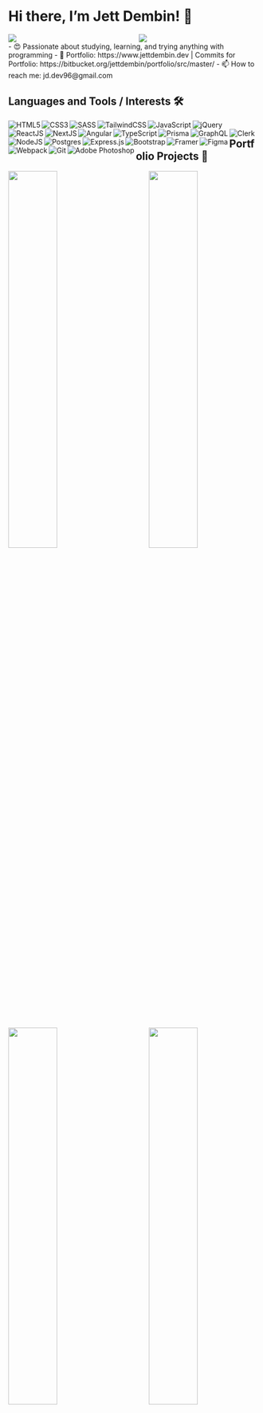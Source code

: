 # Hi there, I’m Jett Dembin! 👋


<div style="display: flex; justify-content: space-between;">
    <div style="width: 48%;">
        <img align="left" src="https://github-readme-stats.vercel.app/api?username=jettdembin&theme=radical&show_icons=true&border_color=29D9FF"/>
    </div>
    <div style="width: 48%;">
        <img src="https://github-readme-stats.vercel.app/api/top-langs/?username=jettdembin&layout=compact&theme=radical&border_color=29D9FF"/>
    </div>
</div>

<div>
    - 😍 Passionate about studying, learning, and trying anything with programming
- 🙌 Portfolio: https://www.jettdembin.dev | Commits for Portfolio: https://bitbucket.org/jettdembin/portfolio/src/master/
- 📫 How to reach me: jd.dev96@gmail.com
</div>


 ## Languages and Tools / Interests 🛠 
<img align="left" alt="HTML5" src="https://img.shields.io/badge/html5-%23E34F26.svg?style=for-the-badge&logo=html5&logoColor=white"/>
<img align="left" alt="CSS3" src="https://img.shields.io/badge/css3-%231572B6.svg?style=for-the-badge&logo=css3&logoColor=white"/>
<img align="left" alt="SASS" src="https://img.shields.io/badge/sass-%231572B6.svg?style=for-the-badge&logo=sass&logoColor=%CC6699"/>
<img align="left" alt="TailwindCSS" src="https://img.shields.io/badge/tailwindcss-%231572B6.svg?style=for-the-badge&logo=tailwindcss&logoColor=%06B6D4"/>
<img align="left"  alt="JavaScript" src="https://img.shields.io/badge/javascript-%23323330.svg?style=for-the-badge&logo=javascript&logoColor=%23F7DF1E"/>
<img align="left" alt="jQuery" src="https://img.shields.io/badge/jquery-%230769AD.svg?style=for-the-badge&logo=jquery&logoColor=white"/>
<img align="left"  alt="ReactJS" src="https://img.shields.io/badge/react-%2320232a.svg?style=for-the-badge&logo=react&logoColor=%2361DAFB"/>
<img align="left"  alt="NextJS" src="https://img.shields.io/badge/nextjs-%2320232a.svg?style=for-the-badge&logo=next.js&logoColor=white"/>
<img align="left" alt="Angular" src="https://img.shields.io/badge/angular-%23DD0031.svg?style=for-the-badge&logo=prisma&logoColor=white"/>
<img align="left" alt="TypeScript" src="https://img.shields.io/badge/typescript-%23007ACC.svg?style=for-the-badge&logo=typescript&logoColor=white"/>
<img align="left"  alt="Prisma" src="https://img.shields.io/badge/prisma-%2320232a.svg?style=for-the-badge&logo=prisma&logoColor=%2D3748"/>
<img align="left"  alt="GraphQL" src="https://img.shields.io/badge/graphql-%2320232a.svg?style=for-the-badge&logo=graphql&logoColor=%E10098"/>
<img align="left"  alt="Clerk" src="https://img.shields.io/badge/clerk-%2320232a.svg?style=for-the-badge&logo=clerk&logoColor=#6C47FF"/>
<img align="left" alt="NodeJS" src="https://img.shields.io/badge/node.js-6DA55F?style=for-the-badge&logo=node.js&logoColor=white"/>
<img align="left" alt="Postgres" src ="https://img.shields.io/badge/postgres-%23316192.svg?&style=for-the-badge&logo=postgresql&logoColor=white"/>
<img align="left" alt="Express.js" src="https://img.shields.io/badge/express.js-%23404d59.svg?style=for-the-badge&logo=express&logoColor=%2361DAFB"/>
<img align="left" alt="Bootstrap" src="https://img.shields.io/badge/bootstrap-%23563D7C.svg?style=for-the-badge&logo=bootstrap&logoColor=white"/>
<img align="left" alt="Framer" src="https://img.shields.io/badge/Framer-black?style=for-the-badge&logo=framer&logoColor=blue"/>
<img align="left" alt="Figma" src="https://img.shields.io/badge/figma-%23F24E1E.svg?style=for-the-badge&logo=figma&logoColor=white"/>
<img align="left" alt="Webpack" src="https://img.shields.io/badge/webpack%20-%238DD6F9.svg?&style=for-the-badge&logo=webpack&logoColor=black" />
<img align="left" alt="Git" src="https://img.shields.io/badge/git%20-%23F05033.svg?&style=for-the-badge&logo=git&logoColor=white"/>
<img align="left" alt="Adobe Photoshop" src="https://img.shields.io/badge/adobe%20photoshop-%2331A8FF.svg?style=for-the-badge&logo=adobe%20photoshop&logoColor=white"/>


##            
## 
## 
## 
## Portfolio Projects 💫

<a href="https://github.com/jettdembin/your_anime">
      <img align="left"  width="44%" src="https://github-readme-stats.vercel.app/api/pin/?username=jettdembin&repo=your_anime&theme=radical&border_color=29D9FF"/>
</a>
<a href="https://github.com/jettdembin/beatMaker">
      <img align="right"  width="44%" src="https://github-readme-stats.vercel.app/api/pin/?username=jettdembin&repo=beatMaker&theme=radical&border_color=29D9FF"/>
</a>
<a href="https://github.com/jettdembin/calculator">
      <img align="left" width="44%" src="https://github-readme-stats.vercel.app/api/pin/?username=jettdembin&repo=calculator&theme=radical&border_color=29D9FF"/>
</a>
<a href="https://github.com/jettdembin/ecommerce">
      <img align="right" width="44%" src="https://github-readme-stats.vercel.app/api/pin/?username=jettdembin&repo=ecommerce&theme=radical&border_color=29D9FF"/>
</a>





<!---
jettdembin/jettdembin is a ✨ special ✨ repository because its `README.md` (this file) appears on your GitHub profile.
You can click the Preview link to take a look at your changes.
--->
